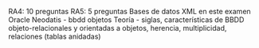 RA4: 10 preguntas
RA5: 5 preguntas Bases de datos XML en este examen      
Oracle
Neodatis - bbdd objetos
Teoría - siglas, características de BBDD objeto-relacionales y orientadas a objetos, herencia, multiplicidad, relaciones (tablas anidadas) 